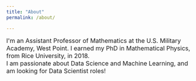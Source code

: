 ```yaml
---
title: "About"
permalink: /about/

---
```


<font size='3'>
I'm an Assistant Professor of Mathematics at the U.S. Military Academy, West Point. I earned my PhD in Mathematical Physics, from Rice University, in 2018.
<br>
I am passionate about Data Science and Machine Learning, and am looking for Data Scientist roles!</font>
